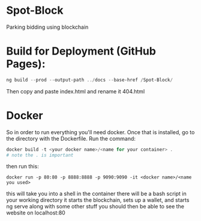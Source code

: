 # Spot-Block

Parking bidding using blockchain

# Build for Deployment (GitHub Pages):

```Powershell
ng build --prod --output-path ../docs --base-href /Spot-Block/
```

Then copy and paste index.html and rename it 404.html

# Docker

So in order to run everything you'll need docker. Once that is installed, go to
the directory with the Dockerfile. Run the command:

```Powershell
docker build -t <your docker name>/<name for your container> .
# note the . is important
```

then run this:

```
docker run -p 80:80 -p 8888:8888 -p 9090:9090 -it <docker name>/<name you used>
```

this will take you into a shell in the container there will be a bash script in
your working directory it starts the blockchain, sets up a wallet, and starts ng
serve along with some other stuff you should then be able to see the website on
localhost:80
